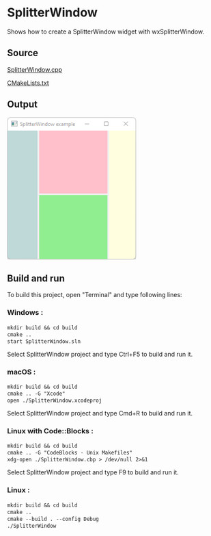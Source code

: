 # SplitterWindow

Shows how to create a SplitterWindow widget with wxSplitterWindow.

## Source

[SplitterWindow.cpp](SplitterWindow.cpp)

[CMakeLists.txt](CMakeLists.txt)

## Output

![output](../../../docs/Pictures/SplitterWindow.png)

## Build and run

To build this project, open "Terminal" and type following lines:

### Windows :

``` shell
mkdir build && cd build
cmake .. 
start SplitterWindow.sln
```

Select SplitterWindow project and type Ctrl+F5 to build and run it.

### macOS :

``` shell
mkdir build && cd build
cmake .. -G "Xcode"
open ./SplitterWindow.xcodeproj
```

Select SplitterWindow project and type Cmd+R to build and run it.

### Linux with Code::Blocks :

``` shell
mkdir build && cd build
cmake .. -G "CodeBlocks - Unix Makefiles"
xdg-open ./SplitterWindow.cbp > /dev/null 2>&1
```

Select SplitterWindow project and type F9 to build and run it.

### Linux :

``` shell
mkdir build && cd build
cmake .. 
cmake --build . --config Debug
./SplitterWindow
```

